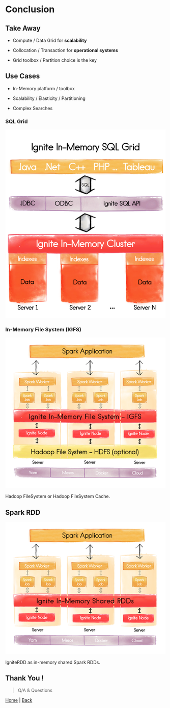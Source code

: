 # Conclusion

## Take Away

- Compute / Data Grid for **scalability**

- Collocation / Transaction for **operational systems**

- Grid toolbox / Partition choice is the key

## Use Cases

- In-Memory platform / toolbox

- Scalability / Elasticity / Partitioning

- Complex Searches

### SQL Grid

![img](img/sql-grid.png)

### In-Memory File System (IGFS)

![img](img/spark-igfs.png)

Hadoop FileSystem or Hadoop FileSystem Cache.

## Spark RDD

![img](img/spark-rdd.png)

IgniteRDD as in-memory shared Spark RDDs.

## Thank You !

> Q/A &amp; Questions

[Home](../readme.md) | [Back](./part5_cluster.md)
